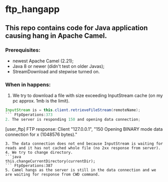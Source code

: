 # ftp_hangapp
## This repo contains code for Java application causing hang in Apache Camel.
### Prerequisites:
  - newest Apache Camel (2.21);
  - Java 8 or newer (didn't test on older Javas);
  - StreamDownload and stepwise turned on.
### When in happens:
  1. We try to download a file with size exceeding InputStream cache (on my pc approx. 1mb is the limit).
  ```java
  InputStream is = this.client.retrieveFileStream(remoteName);
  ``` FtpOperations:373
  2. The server is responding 150 and opening data connection;
  ```
  [user_ftp] FTP response: Client "127.0.0.1", "150 Opening BINARY mode data connection for x (1048576 bytes)."
  ```
  3. The data connection does not end because InputStream is waiting for reads and it has not cached whole file (no 2xx response from server).
  4. We try to change directory.
  ```java
  this.changeCurrentDirectory(currentDir);
  ``` FtpOperations:387
  5. Camel hangs as the server is still in the data connection and we are waiting for response from CWD command.  
